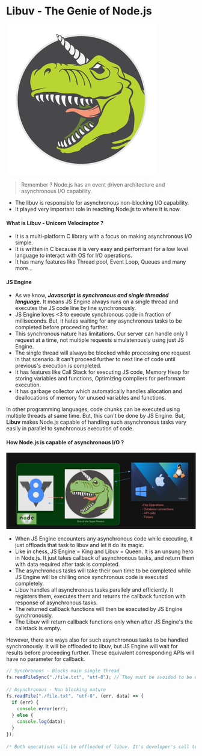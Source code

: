 # Libuv - The Genie of Node.js

![](/assets/2024-11-20-09-44-39.png)

> Remember ? Node.js has an event driven architecture and asynchronous I/O capability.

- The libuv is responsible for asynchronous non-blocking I/O capability.
- It played very important role in reaching Node.js to where it is now.

#### What is Libuv - Unicorn Velociraptor ?

- It is a multi-platform C library with a focus on making asynchronous I/O simple.
- It is written in C because it is very easy and performant for a low level language to interact with OS for I/O operations.
- It has many features like Thread pool, Event Loop, Queues and many more...

#### JS Engine

- As we know, **_Javascript is synchronous and single threaded language._** It means JS Engine always runs on a single thread and executes the JS code line by line synchronously.
- JS Engine loves <3 to execute synchronous code in fraction of milliseconds. But, it hates waiting for any asynchronous tasks to be completed before proceeding further.
- This synchronous nature has limitations. Our server can handle only 1 request at a time, not multiple requests simulatenously using just JS Engine.
- The single thread will always be blocked while processing one request in that scenario. It can't proceed further to next line of code until previous's execution is completed.
- It has features like Call Stack for executing JS code, Memory Heap for storing variables and functions, Optimizing compilers for performant execution.
- It has garbage collector which automatically handles allocation and deallocations of memory for unused variables and functions.

In other programming languages, code chunks can be executed using multiple threads at same time. But, this can't be done by JS Engine. But, **Libuv** makes Node.js capable of handling such asynchronous tasks very easily in parallel to synchronous execution of code.

#### How Node.js is capable of asynchronous I/O ?

![](/assets/2024-11-20-09-56-03.png)

- When JS Engine encounters any asynchronous code while executing, it just offloads that task to libuv and let it do its magic.
- Like in chess, JS Engine = King and Libuv = Queen. It is an unsung hero in Node.js. It just takes callback of asynchronous tasks, and return them with data required after task is completed.
- The asynchronous tasks will take their own time to be completed while JS Engine will be chilling once synchronous code is executed completely.
- Libuv handles all asynchronous tasks parallely and efficiently. It registers them, executes them and returns the callback function with response of asynchronous tasks.
- The returned callback functions will then be executed by JS Engine synchronously. 
- The Libuv will return callback functions only when after JS Engine's the callstack is empty.

However, there are ways also for such asynchronous tasks to be handled synchronously. It will be offloaded to libuv, but JS Engine will wait for results before proceeding further. These equivalent corresponding APIs will have no parameter for callback. 

```js
// Synchronous - Blocks main single thread
fs.readFileSync("./file.txt", "utf-8"); // They must be avoided to be used

// Asynchronous - Non blocking nature
fs.readFile("./file.txt", "utf-8", (err, data) => {
  if (err) {
    console.error(err);
  } else {
    console.log(data);
  }
});

/* Both operations will be offloaded of libuv. It's developer's call to handle this synchronously or asynchronously. */
```

